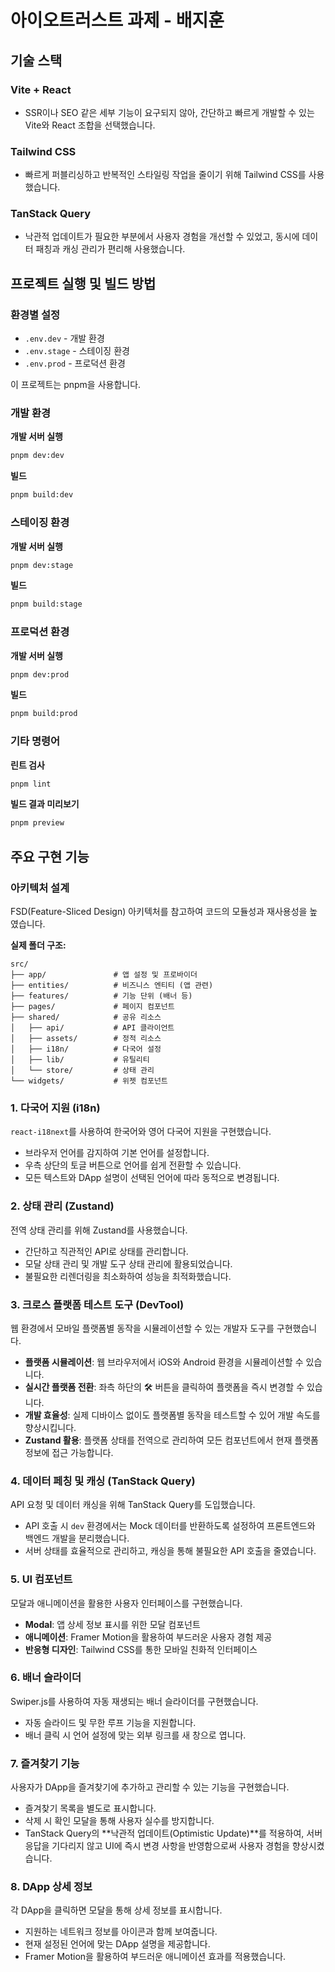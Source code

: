 # 아이오트러스트 과제 - 배지훈

## 기술 스택

### Vite + React
- SSR이나 SEO 같은 세부 기능이 요구되지 않아, 간단하고 빠르게 개발할 수 있는 Vite와 React 조합을 선택했습니다.

### Tailwind CSS
- 빠르게 퍼블리싱하고 반복적인 스타일링 작업을 줄이기 위해 Tailwind CSS를 사용했습니다.

### TanStack Query
- 낙관적 업데이트가 필요한 부분에서 사용자 경험을 개선할 수 있었고, 동시에 데이터 패칭과 캐싱 관리가 편리해 사용했습니다.

## 프로젝트 실행 및 빌드 방법

### 환경별 설정

- `.env.dev` - 개발 환경
- `.env.stage` - 스테이징 환경
- `.env.prod` - 프로덕션 환경

이 프로젝트는 pnpm을 사용합니다.

### 개발 환경

**개발 서버 실행**
```bash
pnpm dev:dev
```

**빌드**
```bash
pnpm build:dev
```

### 스테이징 환경

**개발 서버 실행**
```bash
pnpm dev:stage
```

**빌드**
```bash
pnpm build:stage
```

### 프로덕션 환경

**개발 서버 실행**
```bash
pnpm dev:prod
```

**빌드**
```bash
pnpm build:prod
```

### 기타 명령어

**린트 검사**
```bash
pnpm lint
```

**빌드 결과 미리보기**
```bash
pnpm preview
```

## 주요 구현 기능

### 아키텍처 설계

FSD(Feature-Sliced Design) 아키텍처를 참고하여 코드의 모듈성과 재사용성을 높였습니다.

**실제 폴더 구조:**
```
src/
├── app/               # 앱 설정 및 프로바이더
├── entities/          # 비즈니스 엔티티 (앱 관련)
├── features/          # 기능 단위 (배너 등)
├── pages/             # 페이지 컴포넌트
├── shared/            # 공유 리소스
│   ├── api/           # API 클라이언트
│   ├── assets/        # 정적 리소스
│   ├── i18n/          # 다국어 설정
│   ├── lib/           # 유틸리티
│   └── store/         # 상태 관리
└── widgets/           # 위젯 컴포넌트
```

### 1. 다국어 지원 (i18n)

`react-i18next`를 사용하여 한국어와 영어 다국어 지원을 구현했습니다.

- 브라우저 언어를 감지하여 기본 언어를 설정합니다.
- 우측 상단의 토글 버튼으로 언어를 쉽게 전환할 수 있습니다.
- 모든 텍스트와 DApp 설명이 선택된 언어에 따라 동적으로 변경됩니다.

### 2. 상태 관리 (Zustand)

전역 상태 관리를 위해 Zustand를 사용했습니다.

- 간단하고 직관적인 API로 상태를 관리합니다.
- 모달 상태 관리 및 개발 도구 상태 관리에 활용되었습니다.
- 불필요한 리렌더링을 최소화하여 성능을 최적화했습니다.

### 3. 크로스 플랫폼 테스트 도구 (DevTool)

웹 환경에서 모바일 플랫폼별 동작을 시뮬레이션할 수 있는 개발자 도구를 구현했습니다.

- **플랫폼 시뮬레이션**: 웹 브라우저에서 iOS와 Android 환경을 시뮬레이션할 수 있습니다.
- **실시간 플랫폼 전환**: 좌측 하단의 🛠️ 버튼을 클릭하여 플랫폼을 즉시 변경할 수 있습니다.
- **개발 효율성**: 실제 디바이스 없이도 플랫폼별 동작을 테스트할 수 있어 개발 속도를 향상시킵니다.
- **Zustand 활용**: 플랫폼 상태를 전역으로 관리하여 모든 컴포넌트에서 현재 플랫폼 정보에 접근 가능합니다.

### 4. 데이터 페칭 및 캐싱 (TanStack Query)

API 요청 및 데이터 캐싱을 위해 TanStack Query를 도입했습니다.

- API 호출 시 `dev` 환경에서는 Mock 데이터를 반환하도록 설정하여 프론트엔드와 백엔드 개발을 분리했습니다.
- 서버 상태를 효율적으로 관리하고, 캐싱을 통해 불필요한 API 호출을 줄였습니다.

### 5. UI 컴포넌트

모달과 애니메이션을 활용한 사용자 인터페이스를 구현했습니다.

- **Modal**: 앱 상세 정보 표시를 위한 모달 컴포넌트
- **애니메이션**: Framer Motion을 활용하여 부드러운 사용자 경험 제공
- **반응형 디자인**: Tailwind CSS를 통한 모바일 친화적 인터페이스

### 6. 배너 슬라이더

Swiper.js를 사용하여 자동 재생되는 배너 슬라이더를 구현했습니다.

- 자동 슬라이드 및 무한 루프 기능을 지원합니다.
- 배너 클릭 시 언어 설정에 맞는 외부 링크를 새 창으로 엽니다.

### 7. 즐겨찾기 기능

사용자가 DApp을 즐겨찾기에 추가하고 관리할 수 있는 기능을 구현했습니다.

- 즐겨찾기 목록을 별도로 표시합니다.
- 삭제 시 확인 모달을 통해 사용자 실수를 방지합니다.
- TanStack Query의 **낙관적 업데이트(Optimistic Update)**를 적용하여, 서버 응답을 기다리지 않고 UI에 즉시 변경 사항을 반영함으로써 사용자 경험을 향상시켰습니다.

### 8. DApp 상세 정보

각 DApp을 클릭하면 모달을 통해 상세 정보를 표시합니다.

- 지원하는 네트워크 정보를 아이콘과 함께 보여줍니다.
- 현재 설정된 언어에 맞는 DApp 설명을 제공합니다.
- Framer Motion을 활용하여 부드러운 애니메이션 효과를 적용했습니다.
